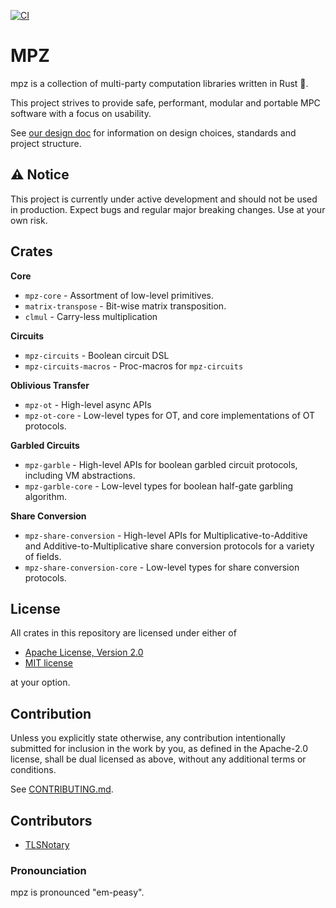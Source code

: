 [![CI](https://github.com/tlsnotary/mpz/actions/workflows/rust.yml/badge.svg)](https://github.com/tlsnotary/mpz/actions)

# MPZ

mpz is a collection of multi-party computation libraries written in Rust 🦀.

This project strives to provide safe, performant, modular and portable MPC software with a focus on usability.

See [our design doc](./DESIGN.md) for information on design choices, standards and project structure.

## ⚠️ Notice

This project is currently under active development and should not be used in production. Expect bugs and regular major breaking changes. Use at your own risk.

## Crates

**Core**
  - `mpz-core` - Assortment of low-level primitives.
  - `matrix-transpose` - Bit-wise matrix transposition.
  - `clmul` - Carry-less multiplication

**Circuits**
  - `mpz-circuits` - Boolean circuit DSL
  - `mpz-circuits-macros` - Proc-macros for `mpz-circuits`

**Oblivious Transfer**
  - `mpz-ot` - High-level async APIs
  - `mpz-ot-core` - Low-level types for OT, and core implementations of OT protocols.
  
**Garbled Circuits**
  - `mpz-garble` - High-level APIs for boolean garbled circuit protocols, including VM abstractions.
  - `mpz-garble-core` - Low-level types for boolean half-gate garbling algorithm.

**Share Conversion**
  - `mpz-share-conversion` - High-level APIs for Multiplicative-to-Additive and Additive-to-Multiplicative share conversion protocols for a variety of fields.
  - `mpz-share-conversion-core` - Low-level types for share conversion protocols.

## License
All crates in this repository are licensed under either of

- [Apache License, Version 2.0](http://www.apache.org/licenses/LICENSE-2.0)
- [MIT license](http://opensource.org/licenses/MIT)

at your option.

## Contribution

Unless you explicitly state otherwise, any contribution intentionally submitted
for inclusion in the work by you, as defined in the Apache-2.0 license, shall be
dual licensed as above, without any additional terms or conditions.

See [CONTRIBUTING.md](CONTRIBUTING.md).

## Contributors

- [TLSNotary](https://github.com/tlsnotary)


### Pronounciation

mpz is pronounced "em-peasy".